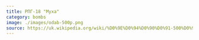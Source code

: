 ```yaml
---
title: РПГ-18 "Муха"
category: bombs
image: ./images/odab-500p.png
source: https://uk.wikipedia.org/wiki/%D0%9E%D0%94%D0%90%D0%91-500%D0%9F
---
```

